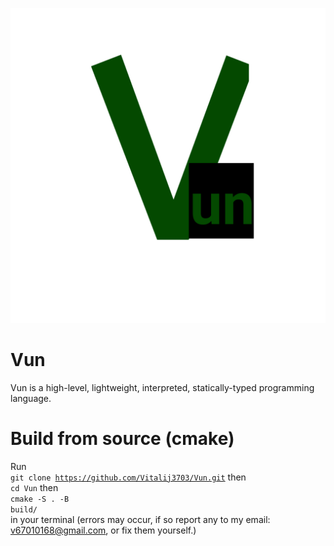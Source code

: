 ![Vun logo](logo.png)
# Vun
Vun is a high-level, lightweight, interpreted, statically-typed programming language. 
# Build from source (cmake)
Run<br>
<code>git clone https://github.com/Vitalij3703/Vun.git</code>
then<br>
<code>cd Vun</code>
then<br>
<code>cmake -S . -B build/</code><br>
in your terminal (errors may occur, if so report any to my email: v67010168@gmail.com, or fix them yourself.)



